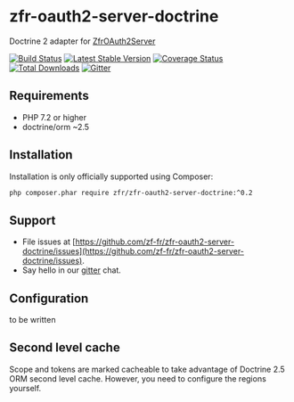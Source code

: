 # zfr-oauth2-server-doctrine

Doctrine 2 adapter for [ZfrOAuth2Server](http://github.com/zf-fr/zfr-oauth2-server)

[![Build Status](https://travis-ci.org/zf-fr/zfr-oauth2-server-doctrine.png)](https://travis-ci.org/zf-fr/zfr-oauth2-server-doctrine)
[![Latest Stable Version](https://poser.pugx.org/zfr/zfr-oauth2-server-doctrine/v/stable.png)](https://packagist.org/packages/zfr/zfr-oauth2-server-doctrine)
[![Coverage Status](https://coveralls.io/repos/github/zf-fr/zfr-oauth2-server-doctrine/badge.svg?branch=master)](https://coveralls.io/github/zf-fr/zfr-oauth2-server-doctrine?branch=master)
[![Total Downloads](https://poser.pugx.org/zfr/zfr-oauth2-server-doctrine/downloads.png)](https://packagist.org/packages/zfr/zfr-oauth2-server-doctrine)
[![Gitter](https://badges.gitter.im/Join%20Chat.svg)](https://gitter.im/prolic/zfr-oauth2-server)


## Requirements

- PHP 7.2 or higher
- doctrine/orm ~2.5

## Installation

Installation is only officially supported using Composer:

```sh
php composer.phar require zfr/zfr-oauth2-server-doctrine:^0.2
```

## Support

- File issues at [https://github.com/zf-fr/zfr-oauth2-server-doctrine/issues](https://github.com/zf-fr/zfr-oauth2-server-doctrine/issues).
- Say hello in our [gitter](https://gitter.im/prolic/zfr-oauth2-server) chat.


## Configuration

to be written

## Second level cache

Scope and tokens are marked cacheable to take advantage of Doctrine 2.5 ORM second level cache. However, you
need to configure the regions yourself.
